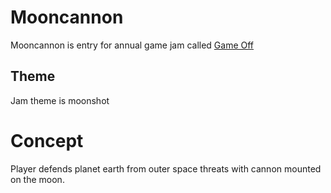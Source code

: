 # Mooncannon

Mooncannon is entry for annual game jam called [Game Off](https://itch.io/jam/game-off-2020)

## Theme

Jam theme is moonshot

# Concept

Player defends planet earth from outer space threats with cannon mounted on the moon.
